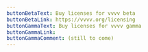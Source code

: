 ```yaml
---
buttonBetaText: Buy licenses for vvvv beta
buttonBetaLink: https://vvvv.org/licensing
buttonGammaText: Buy licenses for vvvv gamma
buttonGammaLink:
buttonGammaComment: (still to come)
---
```


